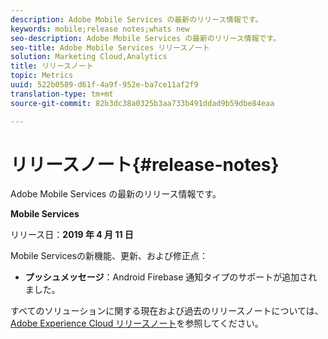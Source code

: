 ```yaml
---
description: Adobe Mobile Services の最新のリリース情報です。
keywords: mobile;release notes;whats new
seo-description: Adobe Mobile Services の最新のリリース情報です。
seo-title: Adobe Mobile Services リリースノート
solution: Marketing Cloud,Analytics
title: リリースノート
topic: Metrics
uuid: 522b0589-d61f-4a9f-952e-ba7ce11af2f9
translation-type: tm+mt
source-git-commit: 82b3dc38a0325b3aa733b491ddad9b59dbe84eaa

---
```



# リリースノート{#release-notes}

Adobe Mobile Services の最新のリリース情報です。

**Mobile Services**

リリース日：**2019 年 4 月 11 日**

Mobile Servicesの新機能、更新、および修正点：

* **プッシュメッセージ**：Android Firebase 通知タイプのサポートが追加されました。

すべてのソリューションに関する現在および過去のリリースノートについては、[Adobe Experience Cloud リリースノート](https://docs.adobe.com/content/help/ja-JP/release-notes/experience-cloud/current.html)を参照してください。
